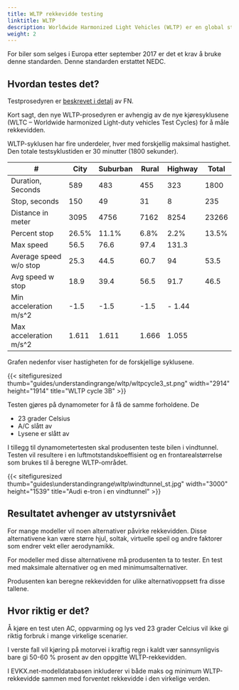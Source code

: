 ```yaml
---
title: WLTP rekkevidde testing
linktitle: WLTP
description: Worldwide Harmonized Light Vehicles (WLTP) er en global standard for å bestemme rekkevidden til elektriske kjøretøy.
weight: 2
---
```

<!-- markdownlint-disable MD033 -->

For biler som selges i Europa etter september 2017 er det et krav å bruke denne standarden. Denne standarden erstattet NEDC.

## Hvordan testes det?

Testprosedyren er [beskrevet i detalj](https://unece.org/transport/documents/2021/02/standards/un-regulation-no-154-worldwide-harmonized-light-vehicles-test) av FN.

Kort sagt, den nye WLTP-prosedyren er avhengig av de nye kjøresyklusene (WLTC – Worldwide harmonized Light-duty vehicles Test Cycles) for å måle rekkevidden.

WLTP-syklusen har fire underdeler, hver med forskjellig maksimal hastighet. Den totale testsyklustiden er 30 minutter (1800 sekunder).

<div class="table-responsive">
    <table class="table table-striped">
        <thead>
            <tr>
            <th>#
            </th>
            <th>City
            </th>
            <th>Suburban
            </th>
            <th>Rural
            </th>
            <th>Highway
            </th>
            <th>Total
            </th>
            </tr>
        </thead>
        <tbody>
            <tr>
                <td>Duration, Seconds 
                </td>
                <td>589
                </td>
                <td>483
                </td>
                <td>455
                </td>
                <td>323
                </td>
                <td>1800
                </td>
            </tr>
            <tr>
                <td>Stop, seconds
                </td>
                <td>150
                </td>
                <td>49
                </td>
                <td>31
                </td>
                <td>8
                </td>
                <td>235
                </td>
            </tr>
            <tr>
                <td>Distance in meter
                </td>
                <td>3095
                </td>
                <td>4756
                </td>
                <td>7162
                </td>
                <td>8254
                </td>
                <td>23266
                </td>
            </tr>
                <tr>
                <td>Percent stop
                </td>
                <td>26.5% 
                </td>
                <td>11.1%
                </td>
                <td>6.8%
                </td>
                <td>2.2%
                </td>
                <td>13.5% 
                </td>
            </tr>
                <tr>
                <td>Max speed
                </td>
                <td>56.5
                </td>
                <td>76.6
                </td>
                <td> 97.4
                </td>
                <td>131.3
                </td>
                <td>
                </td>
            </tr>
                <tr>
                <td>Average speed w/o stop
                </td>
                <td>25.3
                </td>
                <td>44.5
                </td>
                <td>60.7
                </td>
                <td>94
                </td>
                <td>53.5
                </td>
            </tr>
                <tr>
                <td>Avg speed w stop
                </td>
                <td>18.9
                </td>
                <td>39.4
                </td>
                <td>56.5
                </td>
                <td>91.7
                </td>
                <td>46.5
                </td>
            </tr>
            <tr>
                <td>Min acceleration  m/s^2
                </td>
                <td>-1.5 
                </td>
                <td>-1.5
                </td>
                <td>-1.5
                </td>
                <td>- 1.44
                </td>
                <td>
                </td>
            </tr>
            <tr>
                <td>Max acceleration  m/s^2
                </td>
                <td>1.611
                </td>
                <td>1.611
                </td>
                <td>1.666
                </td>
                <td>1.055
                </td>
                <td>
                </td>
            </tr>
        </tbody>
    </table>
</div>

Grafen nedenfor viser hastigheten for de forskjellige syklusene.

{{< sitefiguresized thumb="guides/understandingrange/wltp/wltpcycle3_st.png" width="2914" height="1914" title="WLTP cycle 3B" >}}


Testen gjøres på dynamometer for å få de samme forholdene. De

- 23 grader Celsius
- A/C slått av
- Lysene er slått av

I tillegg til dynamometertesten skal produsenten teste bilen i vindtunnel. Testen vil resultere i en luftmotstandskoeffisient og en frontarealstørrelse som brukes til å beregne WLTP-området.

{{< sitefiguresized thumb="guides\understandingrange\wltp\windtunnel_st.jpg" width="3000" height="1539" title="Audi e-tron i en vindtunnel" >}}

## Resultatet avhenger av utstyrsnivået

For mange modeller vil noen alternativer påvirke rekkevidden. Disse alternativene kan være større hjul, soltak, virtuelle speil og andre faktorer som endrer vekt eller aerodynamikk.

For modeller med disse alternativene må produsenten ta to tester. En test med maksimale alternativer og en med minimumsalternativer.

Produsenten kan beregne rekkevidden for ulike alternativoppsett fra disse tallene.

## Hvor riktig er det?

Å kjøre en test uten AC, oppvarming og lys ved 23 grader Celcius vil ikke gi riktig forbruk i mange virkelige scenarier.

I verste fall vil kjøring på motorvei i kraftig regn i kaldt vær sannsynligvis bare gi 50-60 % prosent av den oppgitte WLTP-rekkevidden.

I EVKX.net-modelldatabasen inkluderer vi både maks og minimum WLTP-rekkevidde sammen med forventet rekkevidde i den virkelige verden.
